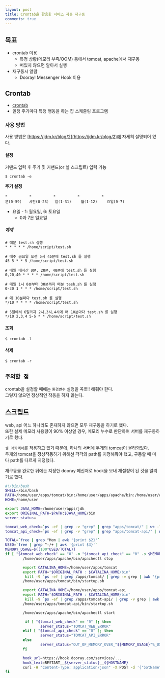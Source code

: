 ```yaml
---
layout: post
title: Crontab을 활용한 서비스 자동 재구동
comments: true
---
```


## 목표
* crontab 이용
    * 특정 상황(메모리 부족/OOM) 등에서 tomcat, apache에서 재구동
    * 떠있지 않으면 알아서 실행
* 재구동시 알람
    * Dooray! Messenger Hook 이용

## Crontab
* [crontab](https://g.co/kgs/EVZcsM)
* 일정 주기마다 특정 행동을 하는 잡 스케줄링 프로그램

### 사용 방법

사용 방법은 [https://jdm.kr/blog/2](https://jdm.kr/blog/2)에 자세히 설명되어 있다.

#### 설정

커맨드 입력 후 주기 및 커맨드(or 쉘 스크립트) 입력 가능
```
$ crontab -e 
```

**주기 설정**
```
*　　　　　　*　　　　　　*　　　　　　*　　　　　　*
분(0-59)　　시간(0-23)　 일(1-31)　　 월(1-12)　 　요일(0-7)
```
* 요일 - 1: 월요일, 6: 토요일
    * 0과 7은 일요일

##### 예제
```
# 매분 test.sh 실행
* * * * * /home/script/test.sh

# 매주 금요일 오전 5시 45분에 test.sh 를 실행
45 5 * * 5 /home/script/test.sh

# 매일 매시간 0분, 20분, 40분에 test.sh 를 실행
0,20,40 * * * * /home/script/test.sh

# 매일 1시 0분부터 30분까지 매분 tesh.sh 를 실행
0-30 1 * * * /home/script/test.sh

# 매 10분마다 test.sh 를 실행
*/10 * * * * /home/script/test.sh

# 5일에서 6일까지 2시,3시,4시에 매 10분마다 test.sh 를 실행
*/10 2,3,4 5-6 * * /home/script/test.sh
```


#### 조회
```
$ crontab -l
```

#### 삭제
```
$ crontab -r
```

## `주의할 점`
crontab을 설정할 때에는 `환경변수` 설정을 꼭!!!!! 해줘야 한다. <br>
그렇지 않으면 정상적인 작동을 하지 않는다.

## 스크립트
web, api 어느 하나라도 존재하지 않으면 모두 재구동을 하기로 했다. <br>
또한 실제 메모리 사용량이 90% 이상일 경우, 메모리 누수로 판단하여 서버를 재구동하기로 했다. <br>

`셀 아키텍처`를 적용하고 있기 때문에, 하나의 서버에 두개의 tomcat이 올라와있다. <br>
두개의 tomcat을 정상작동하기 위해선 각각의 path를 지정해줘야 했고, 구동할 때 마다 path를 다르게 지정했다.

재구동을 완료한 뒤에는 지정한 dooray 메신저로 hook을 보내 재설정이 된 것을 알리기로 했다.


``` bash
#!/bin/bash
SHELL=/bin/bash
PATH=/home/user/apps/tomcat/bin:/home/user/apps/apache/bin:/home/user/apps/jdk/bin:/usr/bin:/bin:/usr/local/sbin:/usr/sbin:/sbin:/home/user/bin
HOME=/home/user

export JAVA_HOME=/home/user/apps/jdk
export ORIGINAL_PATH=$PATH:$JAVA_HOME/bin
server_status=

tomcat_web_check=`ps -ef | grep -v "grep" | grep "apps/tomcat/" | wc -l`
tomcat_api_check=`ps -ef | grep -v "grep" | grep "apps/tomcat-api/" | wc -l`

TOTAL=`free | grep ^Mem | awk '{print $2}'`
USED=`free | grep ^-/+ | awk '{print $3}'`
MEMORY_USAGE=$((100*USED/TOTAL))
if [ "$tomcat_web_check" == "0" -o "$tomcat_api_check" == "0" -o $MEMORY_USAGE -ge 90 ]; then
        /home/user/apps/apache/bin/apachectl stop

        export CATALINA_HOME=/home/user/apps/tomcat
        export PATH="$ORIGINAL_PATH : $CATALINA_HOME/bin"
         kill -9 `ps -ef | grep /apps/tomcat/ | grep -v grep | awk '{print $2}'`
        /home/user/apps/tomcat/bin/startup.sh

        export CATALINA_HOME=/home/user/apps/tomcat-api
        export PATH="$ORIGINAL_PATH : $CATALINA_HOME/bin"
         kill -9 `ps -ef | grep /apps/tomcat-api/ | grep -v grep | awk '{print $2}'`
        /home/user/apps/tomcat-api/bin/startup.sh

        /home/user/apps/apache/bin/apachectl start

         if [ "$tomcat_web_check" == "0" ]; then
                server_status="TOMCAT_WEB_ERROR"
        elif [ "$tomcat_api_check" == "0" ]; then
                server_status="TOMCAT_API_ERROR"
        else
                server_status="OUT_OF_MEMORY_OVER_"${MEMORY_USAGE}"%_USED"
        fi

        hook_url=https://hook.dooray.com/services/...
        hook_text=RESTART__${server_status}__${HOSTNAME}
        curl -H "Content-Type: application/json" -X POST -d '{"botName": "crontabBOT", "botIconImage": "https://static.dooray.com/static_images/dooray-bot.png", "text":"'$hook_text'"}' $hook_url
fi
```